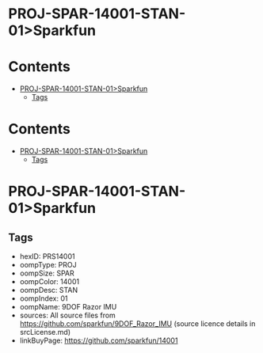 
PROJ-SPAR-14001-STAN-01>Sparkfun
================================

Contents
========

* [PROJ-SPAR-14001-STAN-01>Sparkfun](#proj-spar-14001-stan-01sparkfun)
	* [Tags](#tags)

Contents
========

* [PROJ-SPAR-14001-STAN-01>Sparkfun](#proj-spar-14001-stan-01sparkfun)
	* [Tags](#tags)

# PROJ-SPAR-14001-STAN-01>Sparkfun

## Tags

- hexID: PRS14001
- oompType: PROJ
- oompSize: SPAR
- oompColor: 14001
- oompDesc: STAN
- oompIndex: 01
- oompName: 9DOF Razor IMU
- sources: All source files from https://github.com/sparkfun/9DOF_Razor_IMU (source licence details in srcLicense.md)
- linkBuyPage: https://github.com/sparkfun/14001
